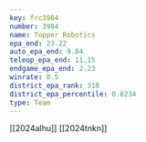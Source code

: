 ```yaml
---
key: frc3984
number: 3984
name: Topper Robotics
epa_end: 23.22
auto_epa_end: 9.84
teleop_epa_end: 11.15
endgame_epa_end: 2.23
winrate: 0.5
district_epa_rank: 318
district_epa_percentile: 0.8234
type: Team
---
```

[[2024alhu]]
[[2024tnkn]]
